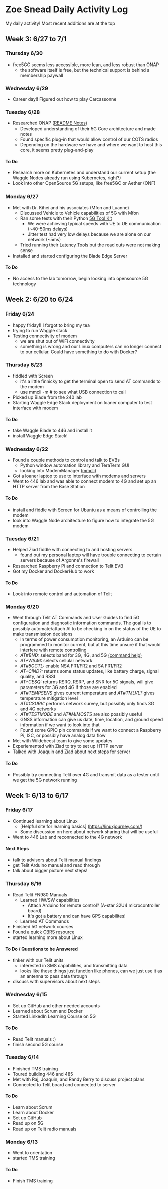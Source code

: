 # Zoe Snead Daily Activity Log  
My daily activity! Most recent additions are at the top  
  
## Week 3: 6/27 to 7/1
### Thursday 6/30
- free5GC seems less accessible, more lean, and less robust than ONAP
  - the software itself is free, but the technical support is behind a membership paywall
### Wednesday 6/29
- Career day!! Figured out how to play Carcassonne 
### Tuesday 6/28
- Researched ONAP ([README Notes](https://github.com/waggle-sensor/summer2022/tree/main/snead#onap))
  - Developed understanding of their 5G Core architecture and made notes
  - Found specific plug-in that would allow control of our COTS radios
  - Depending on the hardware we have and where we want to host this core, it seems pretty plug-and-play
#### To Do 
- Research more on Kubernetes and understand our current setup (the Waggle Nodes already run using Kubernetes, right?)
- Look into other OpenSource 5G setups, like free5GC or Aether (ONF)
### Monday 6/27
- Met with Dr. Kihei and his associates (Mfon and Luanne)
  - Discussed Vehicle to Vehicle capabilities of 5G with Mfon
  - Ran some tests with their Python [5G Tool Kit](https://github.com/Intelligent-Mobile-Device-Lab-at-KSU/5gtoolkit)
    - We were achieving typical speeds with UE to UE communication (~40-50ms delays)
    - Jitter test had very low delays because we are alone on our network (~5ms)
  - Tried running their [Latency Tools](https://github.com/Intelligent-Mobile-Device-Lab-at-KSU/wireless_latency_tools) but the read outs were not making sense
- Installed and started configuring the Blade Edge Server
#### To Do
- No access to the lab tomorrow, begin looking into opensource 5G technology 

## Week 2: 6/20 to 6/24
### Friday 6/24
- happy friday!! I forgot to bring my tea
- trying to run Waggle stack
- Testing connectivity of modem
  - we are shut out of WiFi connectivity
  - something is wrong and our Linux computers can no longer connect to our cellular. Could have something to do with Docker?
### Thursday 6/23
- fiddled with Screen
  - it's a little finnicky to get the terminal open to send AT commands to the modem
  - use mmcli -m # to see what USB connection to call
- Picked up Blade from the 240 lab
- Starting Waggle Edge Stack deployment on loaner computer to test interface with modem
#### To Do 
- take Waggle Blade to 446 and install it
- install Waggle Edge Stack!
### Wednesday 6/22
- Found a couple methods to control and talk to EVBs
  - Python window automation library and TeraTerm GUI
  - looking into ModemManager ([mmcli](https://www.freedesktop.org/software/ModemManager/man/1.0.0/mmcli.8.html#:~:text=DESCRIPTION,different%20connection%20managers%2C%20like%20NetworkManager.))
- Got a loaner laptop to use to interface with modems and servers 
- Went to 446 lab and was able to connect modem to 4G and set up an HTTP server from the Base Station
#### To Do
- install and fiddle with Screen for Ubuntu as a means of controlling the modem
- look into Waggle Node architecture to figure how to integrate the 5G modem
### Tuesday 6/21
- Helped Ziad fiddle with connecting to and hosting servers
  - found out my personal laptop will have trouble connecting to certain servers because of Argonne's firewall
- Researched Raspberry Pi and connection to Telit EVB
- Got my Docker and DockerHub to work
#### To Do
- Look into remote control and automation of Telit
### Monday 6/20
- Went through Telit AT Commands and User Guides to find 5G configuration and diagnostic information commands. The goal is to possibly automate/attach AI to be checking in on the status of the UE to make transmission decisions
  - In terms of power consumption monitoring, an Arduino can be programmed to monitor current, but at this time unsure if that would interfere with remote controlling
  - *AT#BND:* selects band for 3G, 4G, and 5G [(command help)](https://techship.com/faq/how-to-use-atbnd-to-select-active-bands-on-telit-modules/)
  - *AT+WS46:* selects cellular network
  - *AT#5GCTL:* enable NSA FR1/FR2 and SA FR1/FR2
  - *AT+CIND?:* returns some status updates, like battery charge, signal quality, and RSSI
  - *AT+CESQ:* returns RSRQ, RSRP, and SNR for 5G signals, will give parameters for 3G and 4G if those are enabled 
  - *AT#TEMPSENS* gives current temperature and *AT#TMLVL?* gives temperature mitigation level
  - *AT#CSURV:* performs network survey, but possibly only finds 3G and 4G networks
  - *AT#TESTMODE* and *AT#MIMOSTS* are also possibly useful
  - GNSS information can give us date, time, location, and ground speed information if we want to look into that
  - Found some GPIO pin commands if we want to connect a Raspberry Pi, I2C, or possibly have analog data flow
- Met with Wildebeest team to give some updates
- Experiemented with Ziad to try to set up HTTP server
- Talked with Joaquin and Ziad about next steps for server
#### To Do
- Possibly try connecting Telit over 4G and transmit data as a tester until we get the 5G network running 
## Week 1: 6/13 to 6/17  
### Friday 6/17
- Continued learning about Linux
  - [Helpful site for learning basics] (https://linuxjourney.com/)
  - Some discussion on here about network sharing that will be useful
- Went to 446 Lab and reconnected to the 4G network
#### Next Steps
- talk to advisors about Telit manual findings
- get Telit Arduino manual and read through
- talk about bigger picture next steps!
### Thursday 6/16
- Read Telit FN980 Manuals
  - Learned HW/SW capabilities
    - Attach Arduino for remote control? (A-star 32U4 microcontroller board)
    - It's got a battery and can have GPS capabilites!
  - Learned AT Commands
- Finished 5G network courses
- Found a quick [CBRS resource](https://www.fiercewireless.com/private-wireless/what-cbrs)
- started learning more about Linux
#### To Do / Questions to be Answered
- tinker with our Telit units
  - interested in SMS capabilities, and transmitting data
  - looks like these things just function like phones, can we just use it as an antenna to pass data through
- discuss with supervisors about next steps
### Wednesday 6/15
- Set up GitHub and other needed accounts  
- Learned about Scrum and Docker
- Started LinkedIn Learning Course on 5G  
#### To Do
- Read Telit manuals :)
- finish second 5G course
### Tuesday 6/14
-  Finished TMS training
-  Toured building 446 and 485
-  Met with Raj, Joaquin, and Randy Berry to discuss project plans
-  Connected to Telit board and connected to server
#### To Do
- Learn about Scrum
- Learn about Docker
- Set up GitHub
- Read up on 5G
- Read up on Telit radio manuals
### Monday 6/13
- Went to orientation
- started TMS training 
#### To Do
- Finish TMS training
